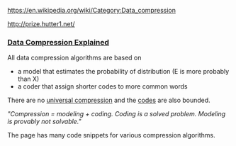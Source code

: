 https://en.wikipedia.org/wiki/Category:Data_compression

http://prize.hutter1.net/

### [Data Compression Explained](http://mattmahoney.net/dc/dce.html#Section_1)
All data compression algorithms are based on 
- a model that estimates the probability of distribution (E is more probably than X)
- a coder that assign shorter codes to more common words

There are no [universal compression](http://mattmahoney.net/dc/dce.html#Section_11) and the [codes](http://mattmahoney.net/dc/dce.html#Section_12) are also bounded. 

*"Compression = modeling + coding. Coding is a solved problem. Modeling is provably not solvable."*

The page has many code snippets for various compression algorithms.


